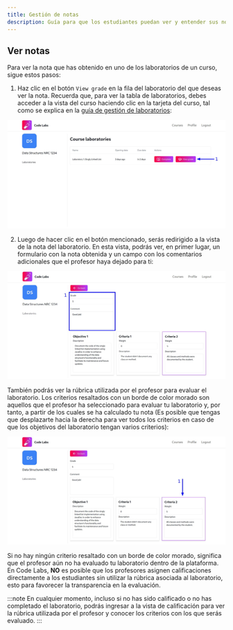 ```yaml
---
title: Gestión de notas
description: Guía para que los estudiantes puedan ver y entender sus notas en la plataforma Code Labs.
---
```


## Ver notas

Para ver la nota que has obtenido en uno de los laboratorios de un curso, sigue estos pasos:

1. Haz clic en el botón `View grade` en la fila del laboratorio del que deseas ver la nota. Recuerda que, para ver la tabla de laboratorios, debes acceder a la vista del curso haciendo clic en la tarjeta del curso, tal como se explica en la [guía de gestión de laboratorios](/guides/students/laboratories-management#ver-contenido-de-un-laboratorio):

![Captura de pantalla con una flecha señalando el botón View grade](../../../../assets/students/grades/view-grade/1.jpg)

2. Luego de hacer clic en el botón mencionado, serás redirigido a la vista de la nota del laboratorio. En esta vista, podrás ver, en primer lugar, un formulario con la nota obtenida y un campo con los comentarios adicionales que el profesor haya dejado para ti:

![Captura de pantalla con una flecha señalando el formulario de la nota obtenida y los comentarios adicionales](../../../../assets/students/grades/view-grade/2.jpg)

También podrás ver la rúbrica utilizada por el profesor para evaluar el laboratorio. Los criterios resaltados con un borde de color morado son aquellos que el profesor ha seleccionado para evaluar tu laboratorio y, por tanto, a partir de los cuales se ha calculado tu nota (Es posible que tengas que desplazarte hacia la derecha para ver todos los criterios en caso de que los objetivos del laboratorio tengan varios criterios):

![Captura de pantalla con una flecha señalando la rúbrica utilizada por el profesor para evaluar el laboratorio](../../../../assets/students/grades/view-grade/3.jpg)

Si no hay ningún criterio resaltado con un borde de color morado, significa que el profesor aún no ha evaluado tu laboratorio dentro de la plataforma. En Code Labs, **NO** es posible que los profesores asignen calificaciones directamente a los estudiantes sin utilizar la rúbrica asociada al laboratorio, esto para favorecer la transparencia en la evaluación.

:::note
En cualquier momento, incluso si no has sido calificado o no has completado el laboratorio, podrás ingresar a la vista de calificación para ver la rúbrica utilizada por el profesor y conocer los criterios con los que serás evaluado.
:::
